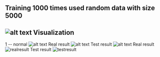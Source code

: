 Training 1000 times used random data with size 5000
------
![alt text](https://user-images.githubusercontent.com/25631641/48318793-4ad8aa00-e5fd-11e8-99c8-4a8fcb039c6d.jpg)
Visualization
------
1 -- normal
![alt text](https://user-images.githubusercontent.com/25631641/48319276-d9e8c080-e603-11e8-94cb-1f780e634e6b.png)
Real result
![alt text](https://user-images.githubusercontent.com/25631641/48319274-d9e8c080-e603-11e8-8384-c5a75549653c.jpg)
Test result
![alt text](https://user-images.githubusercontent.com/25631641/48319275-d9e8c080-e603-11e8-9d10-cde1386702ec.jpg)
Real result
![realresult](https://user-images.githubusercontent.com/25631641/48319357-ede0f200-e604-11e8-9ab1-e1b8503d291f.jpg)
Test result
![testresult](https://user-images.githubusercontent.com/25631641/48319344-a2c6df00-e604-11e8-8b71-921d65e8abc1.jpg)
